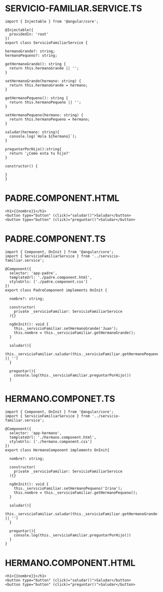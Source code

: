# SERVICIO-FAMILIAR.SERVICE.TS
    import { Injectable } from '@angular/core';
    
    @Injectable({
      providedIn: 'root'
    })
    export class ServicioFamiliarService {
  
    hermanoGrande?: string;
    hermanoPequeno?: string;
  
    getHermanoGrande(): string {
      return this.hermanoGrande || '';
    }
    
    setHermanoGrande(hermano: string) {
      return this.hermanoGrande = hermano;
    }
  
    getHermanoPequeno(): string {
      return this.hermanoPequeno || '';
    }
    
    setHermanoPequeno(hermano: string) {
      return this.hermanoPequeno = hermano;
    }
  
    saludar(hermano: string){
      console.log(`Hola ${hermano}`);
    }
  
    preguntarPorHijo():string{
      return '¿Como esta tu hijo?'
    }
  
    constructor() { 
      
    }
    }

# PADRE.COMPONENT.HTML
    <h1>{{nombre}}</h1>
    <button type="button" (click)="saludar()">Saludar</button>
    <button type="button" (click)="preguntar()">Saludar</button>

# PADRE.COMPONENT.TS
    import { Component, OnInit } from '@angular/core';
    import { ServicioFamiliarService } from '../servicio-familiar.service';
    
    @Component({
      selector: 'app-padre',
      templateUrl: './padre.component.html',
      styleUrls: ['./padre.component.css']
    })
    export class PadreComponent implements OnInit {
    
      nombre?: string;
    
      constructor(
        private _servicioFamiliar: ServicioFamiliarService
      ){} 
    
      ngOnInit(): void {
        this._servicioFamiliar.setHermanoGrande('Juan');
        this.nombre = this._servicioFamiliar.getHermanoGrande();
      }
           
      saludar(){
        this._servicioFamiliar.saludar(this._servicioFamiliar.getHermanoPequeno() || '')
      }
    
      preguntar(){
        console.log(this._servicioFamiliar.preguntarPorHijo())
      }

# HERMANO.COMPONET.TS
    import { Component, OnInit } from '@angular/core';
    import { ServicioFamiliarService } from '../servicio-familiar.service';
    
    @Component({
      selector: 'app-hermano',
      templateUrl: './hermano.component.html',
      styleUrls: ['./hermano.component.css']
    })
    export class HermanoComponent implements OnInit{
    
      nombre?: string;
    
      constructor(
        private _servicioFamiliar: ServicioFamiliarService
      ){}
    
      ngOnInit(): void {
        this._servicioFamiliar.setHermanoPequeno('Irina');
        this.nombre = this._servicioFamiliar.getHermanoPequeno();
      }
    
      saludar(){
        this._servicioFamiliar.saludar(this._servicioFamiliar.getHermanoGrande() || '')
      }
    
      preguntar(){
        console.log(this._servicioFamiliar.preguntarPorHijo())
      }
    }

# HERMANO.COMPONENT.HTML
    <h1>{{nombre}}</h1>
    <button type="button" (click)="saludar()">Saludar</button>
    <button type="button" (click)="preguntar()">Saludar</button>
